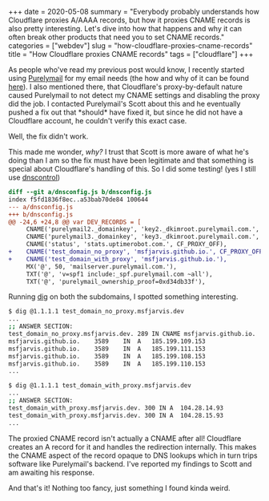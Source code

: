 +++
date = 2020-05-08
summary = "Everybody probably understands how Cloudflare proxies A/AAAA records, but how it proxies CNAME records is also pretty interesting. Let's dive into how that happens and why it can often break other products that need you to set CNAME records."
categories = ["webdev"]
slug = "how-cloudflare-proxies-cname-records"
title = "How Cloudflare proxies CNAME records"
tags = ["cloudflare"]
+++

As people who've read my previous post would know, I recently started using [Purelymail](https://purelymail.com/) for my email needs (the how and why of it can be found [here](/posts/switching-my-email-to-purelymail/)). I also mentioned there, that Cloudflare's proxy-by-default nature caused Purelymail to not detect my CNAME settings and disabling the proxy did the job. I contacted Purelymail's Scott about this and he eventually pushed a fix out that \*should\* have fixed it, but since he did not have a Cloudflare account, he couldn't verify this exact case.

Well, the fix didn't work.

This made me wonder, _why?_ I trust that Scott is more aware of what he's doing than I am so the fix must have been legitimate and that something is special about Cloudflare's handling of this. So I did some testing! (yes I still use [dnscontrol](https://stackexchange.github.io/dnscontrol/))

```diff
diff --git a/dnsconfig.js b/dnsconfig.js
index f5fd1836f8ec..a53bab70de84 100644
--- a/dnsconfig.js
+++ b/dnsconfig.js
@@ -24,6 +24,8 @@ var DEV_RECORDS = [
     CNAME('purelymail2._domainkey', 'key2._dkimroot.purelymail.com.', CF_PROXY_OFF),
     CNAME('purelymail3._domainkey', 'key3._dkimroot.purelymail.com.', CF_PROXY_OFF),
     CNAME('status', 'stats.uptimerobot.com.', CF_PROXY_OFF),
+    CNAME('test_domain_no_proxy', 'msfjarvis.github.io.', CF_PROXY_OFF),
+    CNAME('test_domain_with_proxy', 'msfjarvis.github.io.'),
     MX('@', 50, 'mailserver.purelymail.com.'),
     TXT('@', 'v=spf1 include:_spf.purelymail.com ~all'),
     TXT('@', 'purelymail_ownership_proof=0xd34db33f'),
```

Running [dig](https://linux.die.net/man/1/dig) on both the subdomains, I spotted something interesting.

```bash
$ dig @1.1.1.1 test_domain_no_proxy.msfjarvis.dev
...
;; ANSWER SECTION:
test_domain_no_proxy.msfjarvis.dev. 289	IN CNAME msfjarvis.github.io.
msfjarvis.github.io.	3589	IN	A	185.199.109.153
msfjarvis.github.io.	3589	IN	A	185.199.111.153
msfjarvis.github.io.	3589	IN	A	185.199.108.153
msfjarvis.github.io.	3589	IN	A	185.199.110.153
...
```

```bash
$ dig @1.1.1.1 test_domain_with_proxy.msfjarvis.dev
...
;; ANSWER SECTION:
test_domain_with_proxy.msfjarvis.dev. 300 IN A	104.28.14.93
test_domain_with_proxy.msfjarvis.dev. 300 IN A	104.28.15.93
...
```

The proxied CNAME record isn't actually a CNAME after all! Cloudflare creates an A record for it and handles the redirection internally. This makes the CNAME aspect of the record opaque to DNS lookups which in turn trips software like Purelymail's backend. I've reported my findings to Scott and am awaiting his response.

And that's it! Nothing too fancy, just something I found kinda weird.
